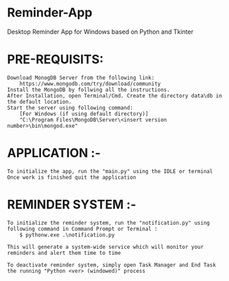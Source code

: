 # Reminder-App
Desktop Reminder App for Windows based on Python and Tkinter

# PRE-REQUISITS:
    Download MonogDB Server from the following link:
        https://www.mongodb.com/try/download/community
    Install the MongoDB by follwing all the instructions.
    After Installation, open Terminal/Cmd. Create the directory data\db in the default location.
    Start the server using following command:
        [For Windows (if using default directory)]
        "C:\Program Files\MongoDB\Server\<insert version number>\bin\mongod.exe"

# APPLICATION :-
    To initialize the app, run the "main.py" using the IDLE or terminal
    Once work is finished quit the application

# REMINDER SYSTEM :-
    To initialize the reminder system, run the "notification.py" using following command in Command Prompt or Terminal :
        $ pythonw.exe .\notification.py

    This will generate a system-wide service which will monitor your reminders and alert them time to time
	
    To deactivate reminder system, simply open Task Manager and End Task the running "Python <ver> (windowed)" process
